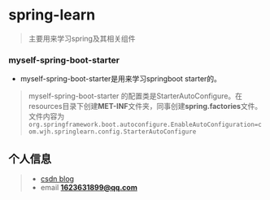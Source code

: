 # spring-learn
> 主要用来学习spring及其相关组件
### myself-spring-boot-starter
* <p>myself-spring-boot-starter是用来学习springboot starter的。</p>

>myself-spring-boot-starter 的配置类是StarterAutoConfigure。在resources目录下创建<strong>MET-INF</strong>文件夹，同事创建<strong>spring.factories</strong>文件。
>文件内容为<br /><code>org.springframework.boot.autoconfigure.EnableAutoConfiguration=com.wjh.springlearn.config.StarterAutoConfigure</code>


## 个人信息
> * [csdn blog](https://blog.csdn.net/naxieren1992)
> * email **1623631899@qq.com**